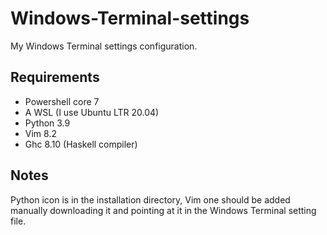# Windows-Terminal-settings
My Windows Terminal settings configuration.

## Requirements
+ Powershell core 7
+ A WSL (I use Ubuntu LTR 20.04)
+ Python 3.9
+ Vim 8.2
+ Ghc 8.10 (Haskell compiler)

## Notes

Python icon is in the installation directory, Vim one should be added manually downloading it and pointing at it in the Windows Terminal setting file.
